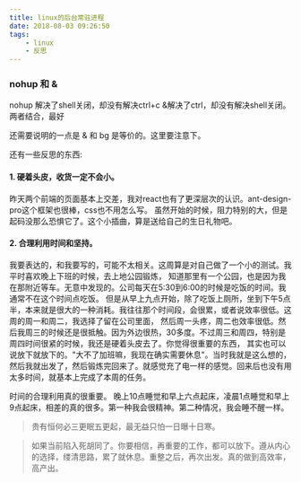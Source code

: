 ```yaml
---
title: linux的后台常驻进程
date: 2018-08-03 09:26:50
tags:
    - linux
    - 反思
---
```


### nohup 和 &
nohup 解决了shell关闭，却没有解决ctrl+c
&解决了ctrl，却没有解决shell关闭。两者结合，最好

还需要说明的一点是 & 和 bg 是等价的。这里要注意下。

还有一些反思的东西:
#### 1. 硬着头皮，收货一定不会小。
昨天两个前端的页面基本上交差，我对react也有了更深层次的认识。ant-design-pro这个框架也很棒，css也不用怎么写。
虽然开始的时候，阻力特别的大，但是起码没那么恐惧它了。这个小插曲，算是送给自己的生日礼物吧。
#### 2. 合理利用时间和坚持。
我要表达的，和我要写的，可能不太相关。这周算是对自己做了一个小的测试。我平时喜欢晚上下班的时候，去上地公园锻炼，
知道那里有一个公园，也是因为我在那附近等车。无意中发现的。公司每天在5:30到6:00的时候是吃饭的时间。我通常不在这个时间点吃饭。
但是从早上九点开始，除了吃饭上厕所，坐到下午5点半，本来就是很大的一种消耗。我往往那个时间段，会很累，或者说效率很低。这周的周一和周二，我选择了留在公司里面，
然后周一头疼，周二也效率很低。然后我周三的时候还是很抵触。因为外边很热，30多度。不过周三和周四，特别是周四时间很紧的时候，我还是硬着头皮去了。你觉得很重要的东西，
其实也可以说放下就放下的。"大不了加班嘛，我现在确实需要休息"。当时我就是这么想的，然后我就出发了，然后锻炼完回来了。就感觉充了电一样的感觉。回来后也没有用太多时间，就基本上完成了本周的任务。

时间的合理利用真的很重要。 晚上10点睡觉和早上六点起床，凌晨1点睡觉和早上9点起床，相差的真的很多。第一种我会很精神。第二种情况，我会睡不醒一样。

> 贵有恒何必三更眠五更起，最无益只怕一日曝十日寒。

> 如果当前陷入死胡同了。你要相信，再重要的工作，都可以放下。遵从内心的选择，缕清思路，累了就休息。重整之后，再次出发。真的做到高效率，高产出。



